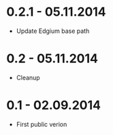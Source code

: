 0.2.1 - 05.11.2014
=================

* Update Edgium base path

0.2 - 05.11.2014
=================

* Cleanup


0.1 - 02.09.2014
=================

* First public verion
